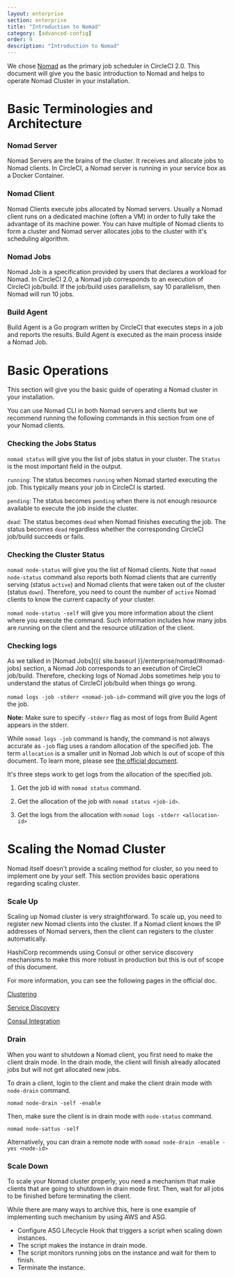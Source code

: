 ```yaml
---
layout: enterprise
section: enterprise
title: "Introduction to Nomad"
category: [advanced-config]
order: 9
description: "Introduction to Nomad"
---
```


We chose [Nomad](https://www.hashicorp.com/blog/nomad-announcement/) as the primary job scheduler in CircleCI 2.0.
This document will give you the basic introduction to Nomad and helps to operate Nomad Cluster in your installation.

# Basic Terminologies and Architecture

### Nomad Server
Nomad Servers are the brains of the cluster. It receives and allocate jobs to Nomad clients. In CircleCI, a Nomad server is running in your service box as a Docker Container.

### Nomad Client
Nomad Clients execute jobs allocated by Nomad servers. Usually a Nomad client runs on a dedicated machine (often a VM) in order to fully take the advantage of its machine power.
You can have multiple of Nomad clients to form a cluster and Nomad server allocates jobs to the cluster with it's scheduling algorithm.

### Nomad Jobs
Nomad Job is a specification provided by users that declares a workload for Nomad. In CircleCI 2.0, a Nomad job corresponds to an execution of CircleCI job/build. If the job/build uses parallelism, say 10 parallelism, then Nomad will run 10 jobs.

### Build Agent
Build Agent is a Go program written by CircleCI that executes steps in a job and reports the results. Build Agent is executed as the main process inside a Nomad Job.

# Basic Operations

This section will give you the basic guide of operating a Nomad cluster in your installation.

You can use Nomad CLI in both Nomad servers and clients but we recommend running the following commands in this section from one of your Nomad clients.

### Checking the Jobs Status

`nomad status` will give you the list of jobs status in your cluster. The `Status` is the most important field in the output.

`running`: The status becomes `running` when Nomad started executing the job. This typically means your job in CircleCI is started.

`pending`: The status becomes `pending` when there is not enough resource available to execute the job inside the cluster.

`dead`: The status becomes `dead` when Nomad finishes executing the job. The status becomes `dead` regardless whether the corresponding CircleCI job/build succeeds or fails.

### Checking the Cluster Status

`nomad node-status` will give you the list of Nomad clients. Note that `nomad node-status` command also reports both Nomad clients that are currently serving (status `active`) and Nomad clients
that were taken out of the cluster (status `down`). Therefore, you need to count the number of `active` Nomad clients to know the current capacity of your cluster.

`nomad node-status -self` will give you more information about the client where you execute the command. Such information includes how many jobs are running on the client and the resource utilization of the client.

### Checking logs

As we talked in [Nomad Jobs]({{ site.baseurl }}/enterprise/nomad/#nomad-jobs)  section, a Nomad Job corresponds to an execution of CircleCI job/build. Therefore, checking logs of Nomad Jobs sometimes help you to understand the status of CircleCI job/build when things go wrong.

`nomad logs -job -stderr <nomad-job-id>` command will give you the logs of the job.

**Note:** Make sure to specify `-stderr` flag as most of logs from Build Agent appears in the stderr.

While `nomad logs -job` command is handy, the command is not always accurate as `-job` flag uses a random allocation of the specified job. The term `allocation` is a smaller unit in Nomad Job which is out of scope of this document. To learn more, please see [the official document](https://www.nomadproject.io/docs/internals/scheduling.html).

It's three steps work to get logs from the allocation of the specified job.

1. Get the job id with `nomad status` command.

1. Get the allocation of the job with `nomad status <job-id>`.

1. Get the logs from the allocation with `nomad logs -stderr <allocation-id>`

# Scaling the Nomad Cluster

Nomad itself doesn't provide a scaling method for cluster, so you need to implement one by your self. This section provides basic operations regarding scaling cluster.

### Scale Up

Scaling up Nomad cluster is very straightforward. To scale up, you need to register new Nomad clients into the cluster. If a Nomad client knows the IP addresses of Nomad servers, then the client can registers to the cluster automatically.

HashiCorp recommends using Consul or other service discovery mechanisms to make this more robust in production but this is out of scope of this document.

For more information, you can see the following pages in the official doc.

[Clustering](https://www.nomadproject.io/intro/getting-started/cluster.html)

[Service Discovery](https://www.nomadproject.io/docs/service-discovery/index.html)

[Consul Integration](https://www.nomadproject.io/docs/agent/configuration/consul.html)

### Drain

When you want to shutdown a Nomad client, you first need to make the client drain mode. In the drain mode, the client will finish already allocated jobs but will not get allocated new jobs.

To drain a client, login to the client and make the client drain mode with `node-drain` command.

`nomad node-drain -self -enable`

Then, make sure the client is in drain mode with `node-status` command.

`nomad node-sattus -self`

Alternatively, you can drain a remote node with `nomad node-drain -enable -yes <node-id>`

### Scale Down

To scale your Nomad cluster properly, you need a mechanism that make clients that are going to shutdown in drain mode first. Then, wait for all jobs to be finished before terminating the client.

While there are many ways to archive this, here is one example of implementing such mechanism by using AWS and ASG.

* Configure ASG Lifecycle Hook that triggers a script when scaling down instances.
* The script makes the instance in drain mode.
* The script monitors running jobs on the instance and wait for them to finish.
* Terminate the instance.
